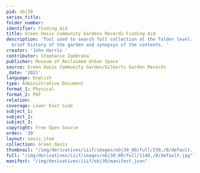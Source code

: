 ```yaml
---
pid: obj30
series_title:
folder_number:
identifier: Finding Aid
title: Green Oasis Community Gardens Records Finding Aid
description: 'Tool used to search full collection at the folder level. Provides a
  brief history of the garden and synopsys of the contents. '
creator: 'John Harris '
contributor: Stephanie Zambrana
publisher: Museum of Reclaimed Urban Space
source: Green Oasis Community Garden/Gilberts Garden Records
_date: '2021'
language: English
type: Administrative Document
format_1: Physical
format_2: PDF
relation:
coverage: Lower East Side
subject_1:
subject_2:
subject_3:
copyright: Free Open Source
order: '30'
layout: oasis_item
collection: Green_Oasis
thumbnail: "/img/derivatives/iiif/images/obj30_00/full/250,/0/default.jpg"
full: "/img/derivatives/iiif/images/obj30_00/full/1140,/0/default.jpg"
manifest: "/img/derivatives/iiif/obj30/manifest.json"
---
```

